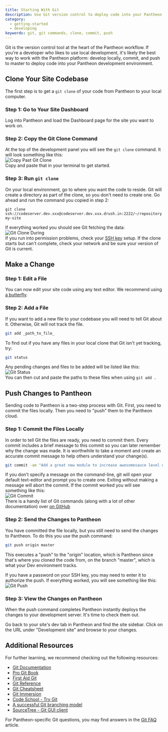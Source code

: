 ```yaml
---
title: Starting With Git
description: Use Git version control to deploy code into your Pantheon development environment.
category:
  - getting-started
  - developing
keywords: git, git commands, clone, commit, push
---
```

Git is the version control tool at the heart of the Pantheon workflow. If you're a developer who likes to use local development, it's likely the best way to work with the Pantheon platform: develop locally, commit, and push to master to deploy code into your Pantheon development environment.

## Clone Your Site Codebase

The first step is to get a `git clone` of your code from Pantheon to your local computer.

### Step 1: Go to Your Site Dashboard

Log into Pantheon and load the Dashboard page for the site you want to work on.

### Step 2: Copy the Git Clone Command

At the top of the development panel you will see the `git clone` command. It will look something like this:<br />
![Copy Past Git Clone](/docs/assets/images/git_string.png)<br />
Copy and paste that in your terminal to get started.

### Step 3: Run `git clone`

On your local environment, go to where you want the code to reside. Git will create a directory as part of the clone, so you don't need to create one. Go ahead and run the command you copied in step 2:

```nohighlight
git clone ssh://codeserver.dev.xxx@codeserver.dev.xxx.drush.in:2222/~/repository.git my-site
```
If everything worked you should see Git fetching the data:<br />
![Git Clone During](/docs/assets/images/git_clone.png)<br />
If you run into permission problems, check your [SSH key](/docs/articles/users/loading-ssh-keys/) setup. If the clone starts but can't complete, check your network and be sure your version of Git is current.

## Make a Change

### Step 1: Edit a File

You can now edit your site code using any text editor. We recommend using [a butterfly](http://xkcd.com/378/).

### Step 2: Add a File

If you want to add a new file to your codebase you will need to tell Git about it. Otherwise, Git will not track the file.

```bash
git add _path_to_file_
```
To find out if you have any files in your local clone that Git isn't yet tracking, try:
```bash
git status
```
Any pending changes and files to be added will be listed like this:<br />
![Git Status](/docs/assets/images/git_status.png)<br />
You can then cut and paste the paths to these files when using `git add .`

## Push Changes to Pantheon

Sending code to Pantheon is a two-step process with Git. First, you need to commit the files locally. Then you need to "push" them to the Pantheon cloud.

### Step 1: Commit the Files Locally

In order to tell Git the files are ready, you need to commit them. Every commit includes a brief message to this commit so you can later remember why the change was made. It is worthwhile to take a moment and create an accurate commit message to help others understand your change(s).

```bash
git commit -am "Add a great new module to increase awesomesauce level of my Drupal site."
```
If you don't specify a message on the command-line, git will open your default text-editor and prompt you to create one. Exiting without making a message will abort the commit. If the commit worked you will see something like this:<br />
![Git Commit](/docs/assets/images/git_commit.png)<br />
There is a handy list of Git commands (along with a lot of other documentation) over [on GitHub](https://github.com/AlexZeitler/gitcheatsheet/blob/master/gitcheatsheet.pdf)

### Step 2: Send the Changes to Pantheon

You have committed the file locally, but you still need to send the changes to Pantheon. To do this you use the push command:

```bash
git push origin master
```
This executes a "push" to the "origin" location, which is Pantheon since that's where you cloned the code from, on the branch "master", which is what your Dev environment tracks.

If you have a password on your SSH key, you may need to enter it to authorize the push. If everything worked, you will see something like this:<br />
![Git Push](/docs/assets/images/gitpush.png)

### Step 3: View the Changes on Pantheon

When the push command completes Pantheon instantly deploys the changes to your development server. It's time to check them out.

Go back to your site's dev tab in Pantheon and find the site sidebar. Click on the URL under "Development site" and browse to your changes.

## Additional Resources

For further learning, we recommend checking out the following resources:

- [Git Documentation](http://git-scm.com/documentation)
- [Pro Git Book](http://git-scm.com/book)
- [First Aid Git](http://firstaidgit.io/#/)
- [Git Reference](http://gitref.org/)
- [Git Cheatsheet](http://ndpsoftware.com/git-cheatsheet.html)
- [Git Immersion](http://gitimmersion.com/)
- [Code School - Try Git](http://try.github.io/levels/1/challenges/1)
- [A successful Git branching model](http://nvie.com/posts/a-successful-git-branching-model/)
- [SourceTree - Git GUI client](http://www.sourcetreeapp.com/)

For Pantheon-specific Git questions, you may find answers in the [Git FAQ](/docs/articles/local/git-faq/) article.
